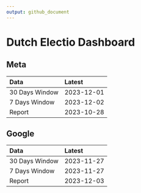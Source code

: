 ```yaml
---
output: github_document
---
```


# Dutch Electio Dashboard



## Meta


|Data           |Latest     |
|:--------------|:----------|
|30 Days Window |2023-12-01 |
|7 Days Window  |2023-12-02 |
|Report         |2023-10-28 |

## Google


|Data           |Latest     |
|:--------------|:----------|
|30 Days Window |2023-11-27 |
|7 Days Window  |2023-11-27 |
|Report         |2023-12-03 |
